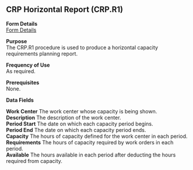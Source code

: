 ##  CRP Horizontal Report (CRP.R1)

<PageHeader />

**Form Details**  
[ Form Details ](CRP-R1-1/README.md)   

**Purpose**  
The CRP.R1 procedure is used to produce a horizontal capacity requirements
planning report.

**Frequency of Use**  
As required.

**Prerequisites**  
None.

**Data Fields**

**Work Center** The work center whose capacity is being shown.  
**Description** The description of the work center.  
**Period Start** The date on which each capacity period begins.  
**Period End** The date on which each capacity period ends.  
**Capacity** The hours of capacity defined for the work center in each period.  
**Requirements** The hours of capacity required by work orders in each period.  
**Available** The hours available in each period after deducting the hours
required from capacity.  
  
<badge text= "Version 8.10.57" vertical="middle" />

<PageFooter />